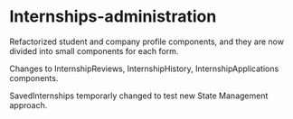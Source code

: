 # Internships-administration

Refactorized student and company profile components, and they are now divided into small components for each form.

Changes to InternshipReviews, InternshipHistory, InternshipApplications components.

SavedInternships temporarly changed to test new State Management approach.
